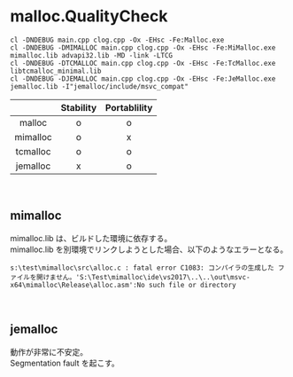 # malloc.QualityCheck
~~~
cl -DNDEBUG main.cpp clog.cpp -Ox -EHsc -Fe:Malloc.exe
cl -DNDEBUG -DMIMALLOC main.cpp clog.cpp -Ox -EHsc -Fe:MiMalloc.exe mimalloc.lib advapi32.lib -MD -link -LTCG
cl -DNDEBUG -DTCMALLOC main.cpp clog.cpp -Ox -EHsc -Fe:TcMalloc.exe libtcmalloc_minimal.lib
cl -DNDEBUG -DJEMALLOC main.cpp clog.cpp -Ox -EHsc -Fe:JeMalloc.exe jemalloc.lib -I"jemalloc/include/msvc_compat"
~~~

||Stability|Portablility|
|:-:|:-:|:-:|
|malloc|o|o|
|mimalloc|o|x|
|tcmalloc|o|o|
|jemalloc|x|o|

<br>

## mimalloc
mimalloc.lib は、ビルドした環境に依存する。  
mimalloc.lib を別環境でリンクしようとした場合、以下のようなエラーとなる。  
~~~
s:\test\mimalloc\src\alloc.c : fatal error C1083: コンパイラの生成した ファイルを開けません。'S:\Test\mimalloc\ide\vs2017\..\..\out\msvc-x64\mimalloc\Release\alloc.asm':No such file or directory
~~~

<br>

## jemalloc
動作が非常に不安定。  
Segmentation fault を起こす。  
